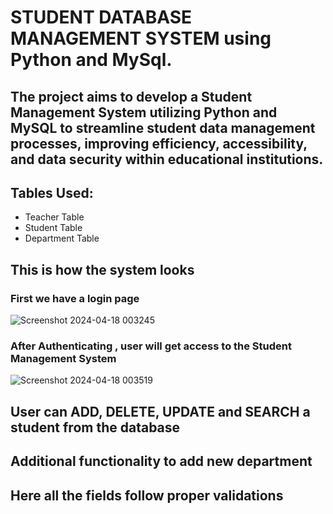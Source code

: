 # STUDENT DATABASE MANAGEMENT SYSTEM using Python and MySql.
## The project aims to develop a Student Management System utilizing Python and MySQL to streamline student data management processes, improving efficiency, accessibility, and data security within educational institutions.
## Tables Used: 
* Teacher Table
* Student Table
* Department Table

## This is how the system looks
### First we have a login page
![Screenshot 2024-04-18 003245](https://github.com/Abhi9shinde/Student-Management-System/assets/143414991/e68393df-3623-40ba-b7ef-d0365f827dcd)
### After Authenticating , user will get access to the Student Management System
![Screenshot 2024-04-18 003519](https://github.com/Abhi9shinde/Student-Management-System/assets/143414991/d4ab743d-9a88-4425-91e9-56630cb153ff)

## User can ADD, DELETE, UPDATE and SEARCH a student from the database
## Additional functionality to add new department
## Here all the fields follow proper validations
